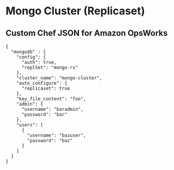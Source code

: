 # Mongo Cluster (Replicaset)

## Custom Chef JSON for Amazon OpsWorks

```
{
  "mongodb" : {
    "config": {
      "auth": true,
      "replSet": "mongo-rs"
    },
    "cluster_name": "mongo-cluster",
    "auto_configure": {
      "replicaset": true
    },
    "key_file_content": "foo",
    "admin": {
      "username": "baradmin",
      "password": "bar"
    },
    "users": [
      {
        "username": "bazuser",
        "password": "baz"
      }
    ]
  }
}
```
